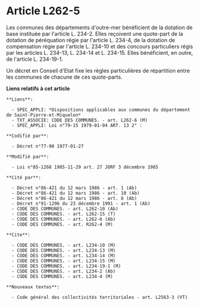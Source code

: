 # Article L262-5

Les communes des départements d'outre-mer bénéficient de la dotation de base instituée par l'article L. 234-2. Elles
reçoivent une quote-part de la dotation de péréquation régie par l'article L. 234-4, de la dotation de compensation régie par
l'article L. 234-10 et des concours particuliers régis par les articles L. 234-13, L. 234-14 et L. 234-15. Elles bénéficient,
en outre, de l'article L. 234-19-1.

Un décret en Conseil d'Etat fixe les règles particulières de répartition entre les communes de chacune de ces quote-parts.

**Liens relatifs à cet article**

	**Liens**:

	  - SPEC_APPLI: *Dispositions applicables aux communes du département de Saint-Pierre-et-Miquelon*
	  - TXT_ASSOCIE: CODE DES COMMUNES. - art. L262-6 (M)
	  - SPEC_APPLI: Loi n°79-15 1979-01-04 ART. 13 2° :

	**Codifié par**:

	  - Décret n°77-90 1977-01-27

	**Modifié par**:

	  - Loi n°85-1268 1985-11-29 art. 27 JORF 3 décembre 1985

	**Cité par**:

	  - Décret n°86-421 du 12 mars 1986 - art. 1 (Ab)
	  - Décret n°86-421 du 12 mars 1986 - art. 10 (Ab)
	  - Décret n°86-421 du 12 mars 1986 - art. 8 (Ab)
	  - Décret n°91-1296 du 23 décembre 1991 - art. 1 (Ab)
	  - CODE DES COMMUNES. - art. L262-10 (Ab)
	  - CODE DES COMMUNES. - art. L262-15 (T)
	  - CODE DES COMMUNES. - art. L262-6 (Ab)
	  - CODE DES COMMUNES. - art. R262-4 (M)

	**Cite**:

	  - CODE DES COMMUNES. - art. L234-10 (M)
	  - CODE DES COMMUNES. - art. L234-13 (M)
	  - CODE DES COMMUNES. - art. L234-14 (M)
	  - CODE DES COMMUNES. - art. L234-15 (M)
	  - CODE DES COMMUNES. - art. L234-19-1 (M)
	  - CODE DES COMMUNES. - art. L234-2 (Ab)
	  - CODE DES COMMUNES. - art. L234-4 (M)

	**Nouveaux textes**:

	  - Code général des collectivités territoriales - art. L2563-3 (VT)
